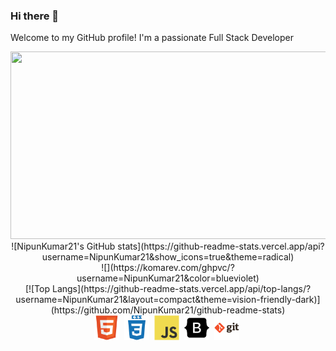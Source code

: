 ### Hi there 👋
Welcome to my GitHub profile! I'm a passionate Full Stack Developer

<div align="center">
  <img src="[https://media.giphy.com/media/dWesBcTLavkZuG35MI/giphy.gif](https://tenor.com/view/doge-type-typing-dogecoin-gif-22440104)" width="600" height="300"/>
</div>

<!--
**NipunKumar21/NipunKumar21** is a ✨ _special_ ✨ repository because its `README.md` (this file) appears on your GitHub profile.


Here are some ideas to get you started:

- 🔭 I’m currently working on ...
- 🌱 I’m currently learning ...
- 👯 I’m looking to collaborate on ...
- 🤔 I’m looking for help with ...
- 💬 Ask me about ...
- 📫 How to reach me: ...
- 😄 Pronouns: ...
- ⚡ Fun fact: ...
-->

<div align="center">
![NipunKumar21's GitHub stats](https://github-readme-stats.vercel.app/api?username=NipunKumar21&show_icons=true&theme=radical)
</div>

 
<div align="center">
![](https://komarev.com/ghpvc/?username=NipunKumar21&color=blueviolet)
</div>


<div align="center">
[![Top Langs](https://github-readme-stats.vercel.app/api/top-langs/?username=NipunKumar21&layout=compact&theme=vision-friendly-dark)](https://github.com/NipunKumar21/github-readme-stats)
</div>



<div align="center">
 <img src="https://github.com/devicons/devicon/blob/master/icons/html5/html5-original.svg" title="HTML5" alt="HTML" width="40" height="40"/>&nbsp;
 <img src="https://github.com/devicons/devicon/blob/master/icons/css3/css3-plain-wordmark.svg"  title="CSS3" alt="CSS" width="40" height="40"/>&nbsp;
 <img src="https://github.com/devicons/devicon/blob/master/icons/javascript/javascript-original.svg" title="JavaScript" alt="JavaScript" width="40" height="40"/>&nbsp;
 <img src="https://github.com/devicons/devicon/blob/master/icons/bootstrap/bootstrap-plain.svg" title="Bootstrap" alt="Bootstrap" width="40" height="40"/>&nbsp;
 <img src="https://github.com/devicons/devicon/blob/master/icons/git/git-original-wordmark.svg" title="Git" **alt="Git" width="40" height="40"/>&nbsp;
</div>

